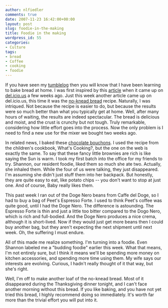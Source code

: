 ```yaml
---
author: nlfiedler
comments: true
date: 2007-11-23 16:42:00+00:00
layout: post
slug: foodie-in-the-making
title: Foodie in the making
wordpress_id: 55
categories:
- Culture
tags:
- bread
- Coffee
- cooking
- foodie
---
```


If you have seen my [tumblelog](http://cafenate.tumblr.com/) then you will know that I have been learning to bake bread at home. I was first inspired by this [article](http://www.thesimpledollar.com/2007/11/04/homemade-bread-cheap-delicious-healthy-and-easier-than-you-think/) when it came up on [del.icio.us](http://del.icio.us/) a few weeks ago. Just this week another article came up on del.icio.us, this time it was the [no-knead bread](http://smittenkitchen.com/2006/11/one-for-the-sling-files) recipe. Naturally, I was intriqued. Not because the recipe is easier to do, but because the results were so much better than what you typically get at home. Well, after many hours of waiting, the results are indeed spectacular. The bread is delicious and moist, and the crust is crunchy but not tough. Truly remarkable, considering how little effort goes into the process. Now the only problem is I need to find a new use for the mixer we bought two weeks ago.  
  
In related news, I baked these [chocolate bouchons](http://wednesdaychef.typepad.com/the_wednesday_chef/2007/01/thomas_kellers_.html). I used the recipe from the children's cookbook, What's Cooking?, but the one on the web is exactly the same. To say that these fancy little brownies are rich is like saying the Sun is warm. I took my first batch into the office for my friends to try. Shannon, our resident foodie, liked them so much she ate two. Actually, she inhaled them. While the four of us were talking, they just disappeared. I'm assuming she didn't just stuff them into her backpack. But honestly, they are quite easy to eat, like potato chips -- you don't want to stop at just one. And of course, Baby really likes them.  
  
This past week I ran out of the Doge Nero beans from Caffe del Doge, so I had to buy a bag of Peet's Espresso Forte. I used to think Peet's coffee was quite good, until I had the Doge Nero. The difference is astounding. The Espresso Forte is thin and just a little too bitter compared to the Dogo Nero, which is rich and full-bodied. And the Doge Nero produces a nice crema, although it is short-lived. Now if they would just get more beans then I could buy another bag, but they aren't expecting the next shipment until next week. Oh, the suffering I must endure.  
  
All of this made me realize something. I'm turning into a foodie. Even Shannon labeled me a "budding foodie" earlier this week. What that means, I'm not entirely sure, but I think it means we'll be spending more money on kitchen accessories, and spending more time using them. My wife says our interests are evolving. Curious, I hadn't really thought of it that way, but she's right.  
  
Well, I'm off to make another loaf of the no-knead bread. Most of it disappeared during the Thanksgiving dinner tonight, and I can't face another morning without this bread. If you like baking, and you have not yet tried this bread, I highly recommend doing so immediately. It's worth far more than the trivial effort you will put into it.
